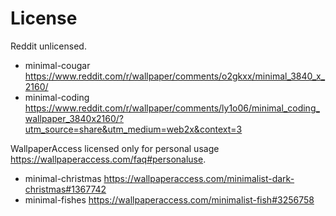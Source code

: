 # License

Reddit unlicensed.

- minimal-cougar <https://www.reddit.com/r/wallpaper/comments/o2gkxx/minimal_3840_x_2160/>
- minimal-coding <https://www.reddit.com/r/wallpaper/comments/ly1o06/minimal_coding_wallpaper_3840x2160/?utm_source=share&utm_medium=web2x&context=3>

WallpaperAccess licensed only for personal usage <https://wallpaperaccess.com/faq#personaluse>.

- minimal-christmas <https://wallpaperaccess.com/minimalist-dark-christmas#1367742>
- minimal-fishes <https://wallpaperaccess.com/minimalist-fish#3256758>
